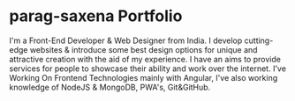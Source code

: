 # parag-saxena Portfolio

I'm a Front-End Developer & Web Designer from India. I develop cutting-edge websites &amp; introduce some best design options for unique and attractive creation with the aid of my experience. I have an aims to provide services for people to
showcase their ability and work over the internet. I've Working On Frontend Technologies
mainly with Angular, I've also working knowledge of NodeJS &amp; MongoDB, PWA's,
Git&GitHub.
